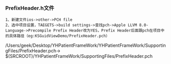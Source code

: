 ### PrefixHeader.h文件

```
1、新建文件ios->other->PCH file
2、选中项目设置，TAEGETS->build settings->查找pch->Apple LLVM 8.0-Language->Precompile Prefix Header改为YES，Prefix Header后面跟pch在项目中的具体路径（eg:KSGuidViewDemo/PrefixHeader.pch）
```

/Users/geek/Desktop/YHPatientFrameWork/YHPatientFrameWork/SupportingFiles/PrefixHeader.pch-&gt;  
$\(SRCROOT\)/YHPatientFrameWork/SupportingFiles/PrefixHeader.pch

